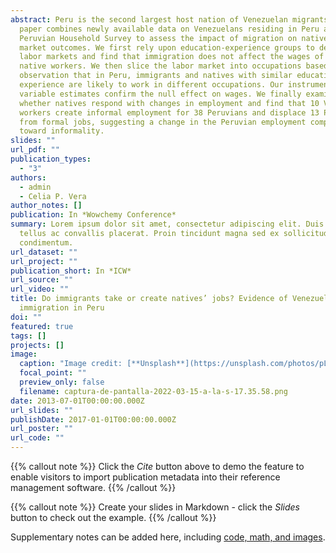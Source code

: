 ```yaml
---
abstract: Peru is the second largest host nation of Venezuelan migrants. This
  paper combines newly available data on Venezuelans residing in Peru and the
  Peruvian Household Survey to assess the impact of migration on natives’ labor
  market outcomes. We first rely upon education-experience groups to define
  labor markets and find that immigration does not affect the wages of competing
  native workers. We then slice the labor market into occupations based on the
  observation that in Peru, immigrants and natives with similar education and
  experience are likely to work in different occupations. Our instrumental
  variable estimates confirm the null effect on wages. We finally examine
  whether natives respond with changes in employment and find that 10 Venezuelan
  workers create informal employment for 38 Peruvians and displace 13 Peruvians
  from formal jobs, suggesting a change in the Peruvian employment composition
  toward informality.
slides: ""
url_pdf: ""
publication_types:
  - "3"
authors:
  - admin
  - Celia P. Vera
author_notes: []
publication: In *Wowchemy Conference*
summary: Lorem ipsum dolor sit amet, consectetur adipiscing elit. Duis posuere
  tellus ac convallis placerat. Proin tincidunt magna sed ex sollicitudin
  condimentum.
url_dataset: ""
url_project: ""
publication_short: In *ICW*
url_source: ""
url_video: ""
title: Do immigrants take or create natives’ jobs? Evidence of Venezuelan
  immigration in Peru
doi: ""
featured: true
tags: []
projects: []
image:
  caption: "Image credit: [**Unsplash**](https://unsplash.com/photos/pLCdAaMFLTE)"
  focal_point: ""
  preview_only: false
  filename: captura-de-pantalla-2022-03-15-a-la-s-17.35.58.png
date: 2013-07-01T00:00:00.000Z
url_slides: ""
publishDate: 2017-01-01T00:00:00.000Z
url_poster: ""
url_code: ""
---
```


{{% callout note %}}
Click the *Cite* button above to demo the feature to enable visitors to import publication metadata into their reference management software.
{{% /callout %}}

{{% callout note %}}
Create your slides in Markdown - click the *Slides* button to check out the example.
{{% /callout %}}

Supplementary notes can be added here, including [code, math, and images](https://wowchemy.com/docs/writing-markdown-latex/).
